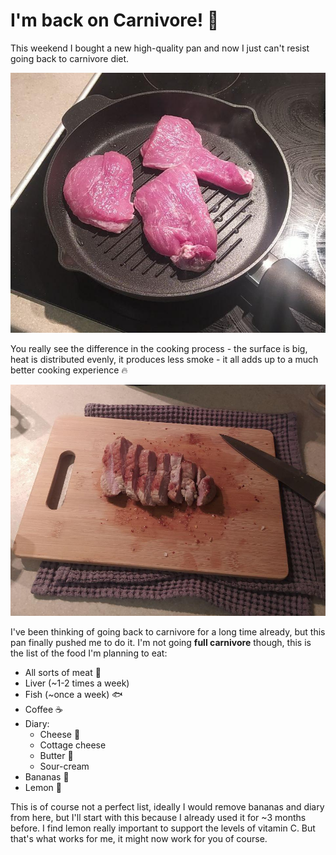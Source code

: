 # I'm back on Carnivore! :meat_on_bone:
This weekend I bought a new high-quality pan and now I just can't resist going back to carnivore diet.

![pan](/public/pan.png)

You really see the difference in the cooking process - the surface is big, heat is distributed evenly, it produces less smoke - it all adds up to a much better cooking experience :fire:

![meat](/public/meat.png)

I've been thinking of going back to carnivore for a long time already, but this pan finally pushed me to do it. I'm not going **full carnivore** though, this is the list of the food I'm planning to eat:
 - All sorts of meat :meat_on_bone:
 - Liver (~1-2 times a week)
 - Fish (~once a week) :fish:
 - Coffee :coffee:
 - Diary:
   - Cheese :cheese:
   - Cottage cheese
   - Butter :butter:
   - Sour-cream
  - Bananas :banana:
  - Lemon :lemon:

This is of course not a perfect list, ideally I would remove bananas and diary from here, but I'll start with this because I already used it for ~3 months before. I find lemon really important to support the levels of vitamin C. But that's what works for me, it might now work for you of course.
